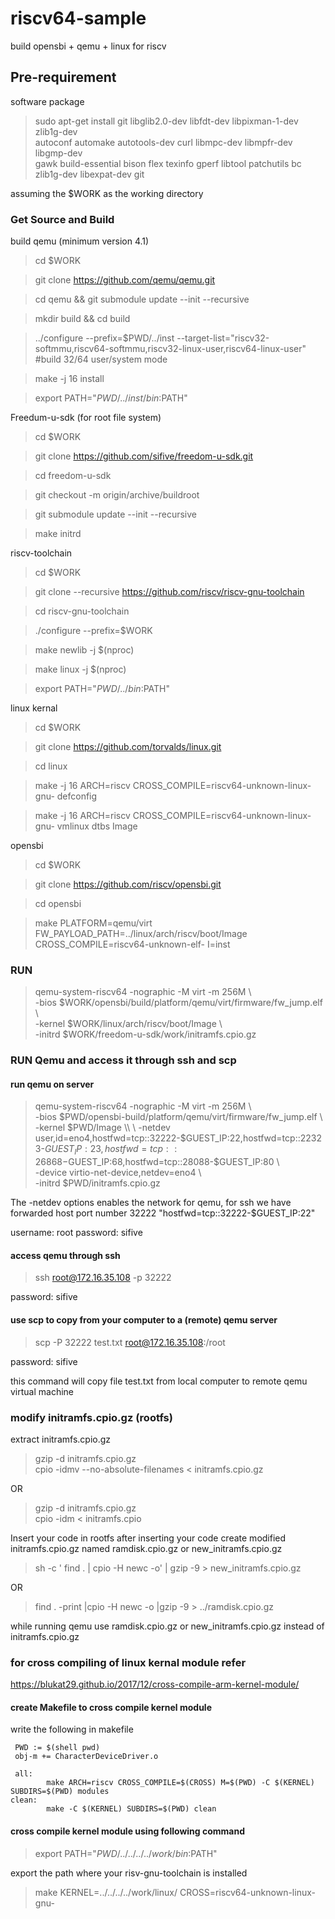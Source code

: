 # riscv64-sample
build opensbi + qemu + linux for riscv



## Pre-requirement

software package

> sudo apt-get install git libglib2.0-dev libfdt-dev libpixman-1-dev zlib1g-dev \
> autoconf automake autotools-dev curl libmpc-dev libmpfr-dev libgmp-dev \
> gawk build-essential bison flex texinfo gperf libtool patchutils bc \
> zlib1g-dev libexpat-dev git

assuming the $WORK as the working directory

### Get Source and Build

build qemu (minimum version 4.1)
 
> cd $WORK

> git clone https://github.com/qemu/qemu.git

> cd qemu && git submodule update --init --recursive

> mkdir build && cd build

> ../configure --prefix=$PWD/../inst --target-list="riscv32-softmmu,riscv64-softmmu,riscv32-linux-user,riscv64-linux-user"    #build 32/64 user/system mode

> make -j 16 install 

> export PATH="$PWD/../inst/bin:$PATH" 

Freedum-u-sdk (for root file system)

> cd $WORK

> git clone https://github.com/sifive/freedom-u-sdk.git

> cd freedom-u-sdk

> git checkout -m origin/archive/buildroot

> git submodule update --init --recursive

> make initrd 

riscv-toolchain

> cd $WORK

> git clone --recursive https://github.com/riscv/riscv-gnu-toolchain

> cd riscv-gnu-toolchain

> ./configure --prefix=$WORK

> make newlib -j $(nproc)

> make linux -j $(nproc)

> export PATH="$PWD/../bin:$PATH" 


linux kernal 

> cd $WORK

> git clone https://github.com/torvalds/linux.git

> cd linux   

> make -j 16 ARCH=riscv CROSS_COMPILE=riscv64-unknown-linux-gnu- defconfig

> make -j 16 ARCH=riscv CROSS_COMPILE=riscv64-unknown-linux-gnu- vmlinux dtbs Image

opensbi

> cd $WORK

> git clone https://github.com/riscv/opensbi.git

> cd opensbi 

> make PLATFORM=qemu/virt FW_PAYLOAD_PATH=../linux/arch/riscv/boot/Image CROSS_COMPILE=riscv64-unknown-elf- I=inst


### RUN

> qemu-system-riscv64 -nographic -M virt -m 256M \\ \
-bios $WORK/opensbi/build/platform/qemu/virt/firmware/fw_jump.elf \\ \
-kernel $WORK/linux/arch/riscv/boot/Image \\ \
-initrd $WORK/freedom-u-sdk/work/initramfs.cpio.gz

### RUN Qemu and access it through ssh and scp

#### run qemu on server

> qemu-system-riscv64 -nographic -M virt -m 256M \\ \
-bios $PWD/opensbi-build/platform/qemu/virt/firmware/fw_jump.elf \\ \
-kernel $PWD/Image \\ \
-netdev user,id=eno4,hostfwd=tcp::32222-$GUEST_IP:22,hostfwd=tcp::22323-$GUEST_IP:23,hostfwd=tcp::26868-$GUEST_IP:68,hostfwd=tcp::28088-$GUEST_IP:80 \\ \
-device virtio-net-device,netdev=eno4 \\ \
-initrd $PWD/initramfs.cpio.gz

The -netdev options enables the network for qemu, for ssh we have forwarded host port number 32222 "hostfwd=tcp::32222-$GUEST_IP:22"

username: root
password: sifive
#### access qemu through ssh 

> ssh root@172.16.35.108 -p 32222

password: sifive

#### use scp to copy from your computer to a (remote) qemu server

> scp -P 32222 test.txt  root@172.16.35.108:/root

password: sifive

this command will copy file test.txt from local computer to remote qemu virtual machine

### modify initramfs.cpio.gz (rootfs)

extract initramfs.cpio.gz

> gzip -d initramfs.cpio.gz \
> cpio -idmv --no-absolute-filenames < initramfs.cpio.gz

OR

> gzip -d initramfs.cpio.gz \
> cpio -idm < initramfs.cpio

Insert your code in rootfs
after inserting your code create modified initramfs.cpio.gz named ramdisk.cpio.gz or  new_initramfs.cpio.gz

> sh -c ' find . | cpio -H newc -o' | gzip -9 > new_initramfs.cpio.gz

OR

> find . -print |cpio -H newc -o |gzip -9 > ../ramdisk.cpio.gz

while running qemu use ramdisk.cpio.gz or new_initramfs.cpio.gz instead of initramfs.cpio.gz

### for cross compiling of linux kernal module refer

https://blukat29.github.io/2017/12/cross-compile-arm-kernel-module/

#### create Makefile to cross compile kernel module

write the following in makefile

```
 PWD := $(shell pwd)
 obj-m += CharacterDeviceDriver.o
 
 all: 
        make ARCH=riscv CROSS_COMPILE=$(CROSS) M=$(PWD) -C $(KERNEL) SUBDIRS=$(PWD) modules
clean: 
        make -C $(KERNEL) SUBDIRS=$(PWD) clean
```

#### cross compile kernel module using following command

> export PATH="$PWD/../../../../work/bin:$PATH"

export the path where your risv-gnu-toolchain is installed 

> make KERNEL=../../../../work/linux/ CROSS=riscv64-unknown-linux-gnu-
